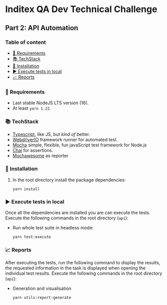 # Inditex QA Dev Technical Challenge

## Part 2: API Automation

### Table of content

<!-- TOC -->

- [🔧 Requirements](#-requirements)
- [📚 TechStack](#-techstack)
- [🔨 Installation](#-installation)
- [▶️ Execute tests in local](#-execute-tests-in-local)
- [📈 Reports](#-reports)

<!-- TOC -->


### 🔧 Requirements

- Last stable NodeJS LTS version (16).
- At least `yarn 1.22`.


### 📚 TechStack

- [Typescript](https://github.com/microsoft/TypeScript/#readme), like JS, but _kind of_ better.
- [WebdriverIO](https://webdriver.io/) framework runner for automated test.
- [Mocha](https://github.com/mochajs/mocha) simple, flexible, fun javaScript test framework for Node.js
- [Chai](https://github.com/jest-community/jest-extended) for assertions.
- [Mochawesome](https://github.com/adamgruber/mochawesome) as reporter


### 🔨 Installation

1. In the root directory install the package dependencies:
   ```shell
   yarn install
   ```


### ▶️ Execute tests in local

Once all the dependencies are installed you are can execute the tests. Execute the following commands in the root directory (`api`):

- Run whole test suite in headless mode:
  ```shell
  yarn test:execute
  ```


### 📈 Reports

After executing the tests, run the following command to display the results, the requested information in the task is displayed when opening the individual test results. Execute the following commands in the root directory (`api`):

- Generation and visualisation
  ```shell
  yarn utils:report:generate
  ```
